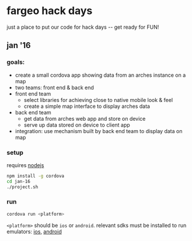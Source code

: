 # fargeo hack days

just a place to put our code for hack days -- get ready for FUN!

## jan '16

### goals:

* create a small cordova app showing data from an arches instance on a map
* two teams: front end & back end
* front end team
  * select libraries for achieving close to native mobile look & feel
  * create a simple map interface to display arches data
* back end team
  * get data from arches web app and store on device
  * serve up data stored on device to client app
* integration: use mechanism built by back end team to display data on map

### setup
requires [nodejs](https://nodejs.org/en/download/)

```sh
npm install -g cordova
cd jan-16
./project.sh
```

### run

```sh
cordova run <platform>
```

`<platform>` should be `ios` or `android`. relevant sdks must be installed to run emulators: [ios](https://developer.apple.com/ios/), [android](http://developer.android.com/sdk/installing/index.html)

